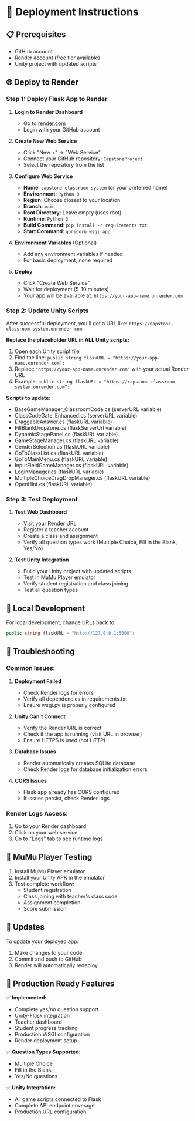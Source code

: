 # 🚀 Deployment Instructions

## 📋 Prerequisites
- GitHub account
- Render account (free tier available)
- Unity project with updated scripts

## 🌐 Deploy to Render

### Step 1: Deploy Flask App to Render

1. **Login to Render Dashboard**
   - Go to [render.com](https://render.com)
   - Login with your GitHub account

2. **Create New Web Service**
   - Click "New +" → "Web Service"
   - Connect your GitHub repository: `CapstoneProject`
   - Select the repository from the list

3. **Configure Web Service**
   - **Name**: `capstone-classroom-system` (or your preferred name)
   - **Environment**: `Python 3`
   - **Region**: Choose closest to your location
   - **Branch**: `main`
   - **Root Directory**: Leave empty (uses root)
   - **Runtime**: `Python 3`
   - **Build Command**: `pip install -r requirements.txt`
   - **Start Command**: `gunicorn wsgi:app`

4. **Environment Variables** (Optional)
   - Add any environment variables if needed
   - For basic deployment, none required

5. **Deploy**
   - Click "Create Web Service"
   - Wait for deployment (5-10 minutes)
   - Your app will be available at: `https://your-app-name.onrender.com`

### Step 2: Update Unity Scripts

After successful deployment, you'll get a URL like: `https://capstone-classroom-system.onrender.com`

**Replace the placeholder URL in ALL Unity scripts:**

1. Open each Unity script file
2. Find the line: `public string flaskURL = "https://your-app-name.onrender.com";`
3. Replace `"https://your-app-name.onrender.com"` with your actual Render URL
4. Example: `public string flaskURL = "https://capstone-classroom-system.onrender.com";`

**Scripts to update:**
- BaseGameManager_ClassroomCode.cs (serverURL variable)
- ClassCodeGate_Enhanced.cs (serverURL variable)
- DraggableAnswer.cs (flaskURL variable)
- FillBlankDropZone.cs (flaskServerUrl variable)
- DynamicStagePanel.cs (flaskURL variable)
- GameStageManager.cs (flaskURL variable)
- GenderSelection.cs (flaskURL variable)
- GoToClassList.cs (flaskURL variable)
- GoToMainMenu.cs (flaskURL variable)
- InputFieldGameManager.cs (flaskURL variable)
- LoginManager.cs (flaskURL variable)
- MultipleChoiceDragDropManager.cs (flaskURL variable)
- OpenHint.cs (flaskURL variable)

### Step 3: Test Deployment

1. **Test Web Dashboard**
   - Visit your Render URL
   - Register a teacher account
   - Create a class and assignment
   - Verify all question types work (Multiple Choice, Fill in the Blank, Yes/No)

2. **Test Unity Integration**
   - Build your Unity project with updated scripts
   - Test in MuMu Player emulator
   - Verify student registration and class joining
   - Test all question types

## 🔧 Local Development

For local development, change URLs back to:
```csharp
public string flaskURL = "http://127.0.0.1:5000";
```

## 🐛 Troubleshooting

### Common Issues:

1. **Deployment Failed**
   - Check Render logs for errors
   - Verify all dependencies in requirements.txt
   - Ensure wsgi.py is properly configured

2. **Unity Can't Connect**
   - Verify the Render URL is correct
   - Check if the app is running (visit URL in browser)
   - Ensure HTTPS is used (not HTTP)

3. **Database Issues**
   - Render automatically creates SQLite database
   - Check Render logs for database initialization errors

4. **CORS Issues**
   - Flask app already has CORS configured
   - If issues persist, check Render logs

### Render Logs Access:
1. Go to your Render dashboard
2. Click on your web service
3. Go to "Logs" tab to see runtime logs

## 📱 MuMu Player Testing

1. Install MuMu Player emulator
2. Install your Unity APK in the emulator
3. Test complete workflow:
   - Student registration
   - Class joining with teacher's class code
   - Assignment completion
   - Score submission

## 🔄 Updates

To update your deployed app:
1. Make changes to your code
2. Commit and push to GitHub
3. Render will automatically redeploy

## 🎯 Production Ready Features

✅ **Implemented:**
- Complete yes/no question support
- Unity-Flask integration
- Teacher dashboard
- Student progress tracking
- Production WSGI configuration
- Render deployment setup

✅ **Question Types Supported:**
- Multiple Choice
- Fill in the Blank
- Yes/No questions

✅ **Unity Integration:**
- All game scripts connected to Flask
- Complete API endpoint coverage
- Production URL configuration
